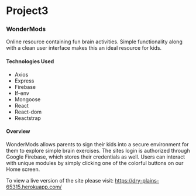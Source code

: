 # Project3
<h3>WonderMods</h3>

Online resource containing fun brain activities. Simple functionality along with a clean user interface makes this an ideal resource for kids.

<h4>Technologies Used</h4>

- Axios
- Express
- Firebase
- If-env
- Mongoose
- React
- React-dom
- Reactstrap

<h4>Overview</h4>

WonderMods allows parents to sign their kids into a secure environment for them to explore simple brain exercises. The sites login is authorized through Google Firebase, which stores their credentials as well. Users can interact with unique modules by simply clicking one of the colorful buttons on our Home screen. 

To view a live version of the site please visit: https://dry-plains-65315.herokuapp.com/ 

